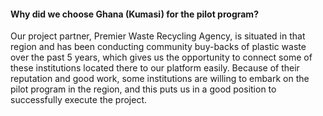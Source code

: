 #### Why did we choose Ghana (Kumasi) for the pilot program?

Our project partner, Premier Waste Recycling Agency, is situated in that region and has been conducting community buy-backs of plastic waste over the past 5 years, which gives us the opportunity to connect some of these institutions located there to our platform easily. Because of their reputation and good work, some institutions are willing to embark on the pilot program in the region, and this puts us in a good position to successfully execute the project.